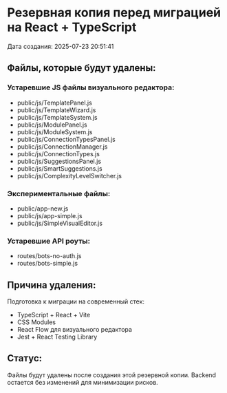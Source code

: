 # Резервная копия перед миграцией на React + TypeScript

Дата создания: 2025-07-23 20:51:41

## Файлы, которые будут удалены:

### Устаревшие JS файлы визуального редактора:
- public/js/TemplatePanel.js
- public/js/TemplateWizard.js  
- public/js/TemplateSystem.js
- public/js/ModulePanel.js
- public/js/ModuleSystem.js
- public/js/ConnectionTypesPanel.js
- public/js/ConnectionManager.js
- public/js/ConnectionTypes.js
- public/js/SuggestionsPanel.js
- public/js/SmartSuggestions.js
- public/js/ComplexityLevelSwitcher.js

### Экспериментальные файлы:
- public/app-new.js
- public/js/app-simple.js
- public/js/SimpleVisualEditor.js

### Устаревшие API роуты:
- routes/bots-no-auth.js
- routes/bots-simple.js

## Причина удаления:
Подготовка к миграции на современный стек:
- TypeScript + React + Vite
- CSS Modules
- React Flow для визуального редактора
- Jest + React Testing Library

## Статус:
Файлы будут удалены после создания этой резервной копии.
Backend остается без изменений для минимизации рисков.